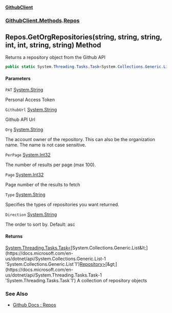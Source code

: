 #### [GithubClient](index 'index')
### [GithubClient.Methods](GithubClient.Methods 'GithubClient.Methods').[Repos](GithubClient.Methods.Repos 'GithubClient.Methods.Repos')

## Repos.GetOrgRepositories(string, string, string, int, int, string, string) Method

Returns a repository object from the Github API

```csharp
public static System.Threading.Tasks.Task<System.Collections.Generic.List<GithubClient.Models.Repository>> GetOrgRepositories(string PAT, string GithubUrl, string Org, int PerPage=30, int Page=1, string Type="all", string Direction="asc");
```
#### Parameters

<a name='GithubClient.Methods.Repos.GetOrgRepositories(string,string,string,int,int,string,string).PAT'></a>

`PAT` [System.String](https://docs.microsoft.com/en-us/dotnet/api/System.String 'System.String')

Personal Access Token

<a name='GithubClient.Methods.Repos.GetOrgRepositories(string,string,string,int,int,string,string).GithubUrl'></a>

`GithubUrl` [System.String](https://docs.microsoft.com/en-us/dotnet/api/System.String 'System.String')

Github API Url

<a name='GithubClient.Methods.Repos.GetOrgRepositories(string,string,string,int,int,string,string).Org'></a>

`Org` [System.String](https://docs.microsoft.com/en-us/dotnet/api/System.String 'System.String')

The account owner of the repository. This can also be the organization name. The name is not case sensitive.

<a name='GithubClient.Methods.Repos.GetOrgRepositories(string,string,string,int,int,string,string).PerPage'></a>

`PerPage` [System.Int32](https://docs.microsoft.com/en-us/dotnet/api/System.Int32 'System.Int32')

The number of results per page (max 100).

<a name='GithubClient.Methods.Repos.GetOrgRepositories(string,string,string,int,int,string,string).Page'></a>

`Page` [System.Int32](https://docs.microsoft.com/en-us/dotnet/api/System.Int32 'System.Int32')

Page number of the results to fetch

<a name='GithubClient.Methods.Repos.GetOrgRepositories(string,string,string,int,int,string,string).Type'></a>

`Type` [System.String](https://docs.microsoft.com/en-us/dotnet/api/System.String 'System.String')

Specifies the types of repositories you want returned.

<a name='GithubClient.Methods.Repos.GetOrgRepositories(string,string,string,int,int,string,string).Direction'></a>

`Direction` [System.String](https://docs.microsoft.com/en-us/dotnet/api/System.String 'System.String')

The order to sort by. Default: asc

#### Returns
[System.Threading.Tasks.Task&lt;](https://docs.microsoft.com/en-us/dotnet/api/System.Threading.Tasks.Task-1 'System.Threading.Tasks.Task`1')[System.Collections.Generic.List&lt;](https://docs.microsoft.com/en-us/dotnet/api/System.Collections.Generic.List-1 'System.Collections.Generic.List`1')[Repository](GithubClient.Models.Repository 'GithubClient.Models.Repository')[&gt;](https://docs.microsoft.com/en-us/dotnet/api/System.Collections.Generic.List-1 'System.Collections.Generic.List`1')[&gt;](https://docs.microsoft.com/en-us/dotnet/api/System.Threading.Tasks.Task-1 'System.Threading.Tasks.Task`1')
A collection of repository objects

### See Also
- [Github Docs : Repos](https://docs.github.com/en/rest/repos/repos 'https://docs.github.com/en/rest/repos/repos')